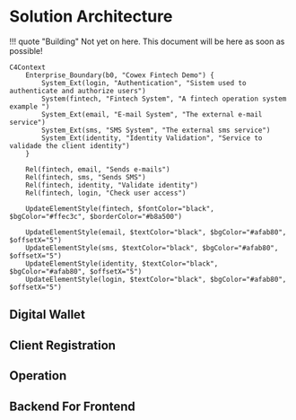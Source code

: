 # Solution Architecture

!!! quote "Building" 
    Not yet on here. This document will be here as soon as possible!

```mermaid
C4Context
    Enterprise_Boundary(b0, "Cowex Fintech Demo") {
        System_Ext(login, "Authentication", "Sistem used to authenticate and authorize users")
        System(fintech, "Fintech System", "A fintech operation system example ")
        System_Ext(email, "E-mail System", "The external e-mail service")
        System_Ext(sms, "SMS System", "The external sms service")
        System_Ext(identity, "Identity Validation", "Service to validade the client identity")
    }

    Rel(fintech, email, "Sends e-mails")
    Rel(fintech, sms, "Sends SMS")
    Rel(fintech, identity, "Validate identity")
    Rel(fintech, login, "Check user access")

    UpdateElementStyle(fintech, $fontColor="black", $bgColor="#ffec3c", $borderColor="#b8a500")

    UpdateElementStyle(email, $textColor="black", $bgColor="#afab80", $offsetX="5")
    UpdateElementStyle(sms, $textColor="black", $bgColor="#afab80", $offsetX="5")
    UpdateElementStyle(identity, $textColor="black", $bgColor="#afab80", $offsetX="5")
    UpdateElementStyle(login, $textColor="black", $bgColor="#afab80", $offsetX="5")
```


## Digital Wallet


## Client Registration


## Operation


## Backend For Frontend